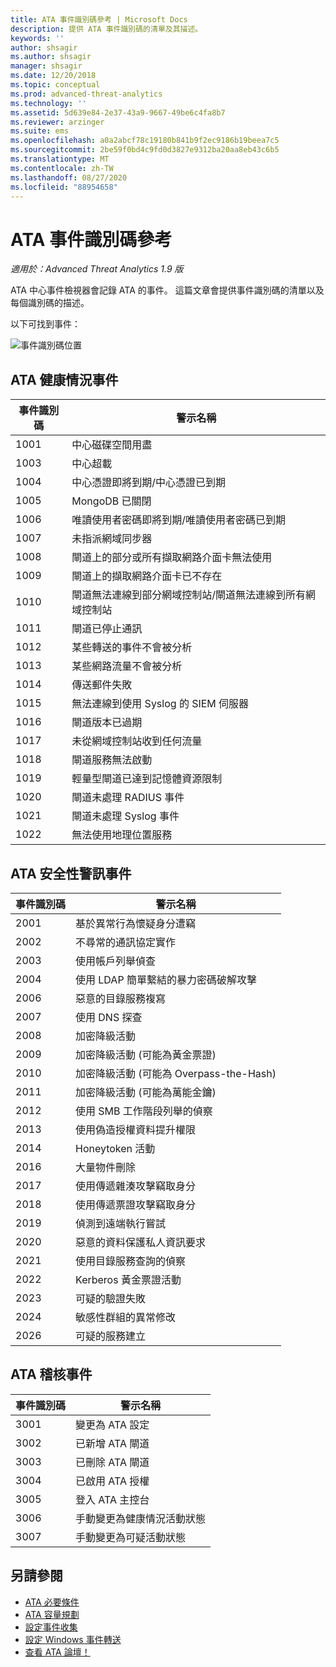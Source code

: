 ```yaml
---
title: ATA 事件識別碼參考 | Microsoft Docs
description: 提供 ATA 事件識別碼的清單及其描述。
keywords: ''
author: shsagir
ms.author: shsagir
manager: shsagir
ms.date: 12/20/2018
ms.topic: conceptual
ms.prod: advanced-threat-analytics
ms.technology: ''
ms.assetid: 5d639e84-2e37-43a9-9667-49be6c4fa8b7
ms.reviewer: arzinger
ms.suite: ems
ms.openlocfilehash: a0a2abcf78c19180b841b9f2ec9186b19beea7c5
ms.sourcegitcommit: 2be59f0bd4c9fd0d3827e9312ba20aa8eb43c6b5
ms.translationtype: MT
ms.contentlocale: zh-TW
ms.lasthandoff: 08/27/2020
ms.locfileid: "88954658"
---
```

# <a name="ata-event-id-reference"></a>ATA 事件識別碼參考


*適用於：Advanced Threat Analytics 1.9 版*

ATA 中心事件檢視器會記錄 ATA 的事件。 這篇文章會提供事件識別碼的清單以及每個識別碼的描述。

以下可找到事件：

![事件識別碼位置](media/event-id-location.png)

## <a name="ata-health-events"></a>ATA 健康情況事件

|事件識別碼|警示名稱|
|---------|---------------|
|1001|中心磁碟空間用盡|
|1003|中心超載|
|1004|中心憑證即將到期/中心憑證已到期|
|1005|MongoDB 已關閉|
|1006|唯讀使用者密碼即將到期/唯讀使用者密碼已到期|
|1007|未指派網域同步器|
|1008|閘道上的部分或所有擷取網路介面卡無法使用|
|1009|閘道上的擷取網路介面卡已不存在|
|1010|閘道無法連線到部分網域控制站/閘道無法連線到所有網域控制站|
|1011|閘道已停止通訊|
|1012|某些轉送的事件不會被分析|
|1013|某些網路流量不會被分析|
|1014|傳送郵件失敗|
|1015|無法連線到使用 Syslog 的 SIEM 伺服器|
|1016|閘道版本已過期|
|1017|未從網域控制站收到任何流量|
|1018|閘道服務無法啟動|
|1019|輕量型閘道已達到記憶體資源限制|
|1020|閘道未處理 RADIUS 事件|
|1021|閘道未處理 Syslog 事件|
|1022|無法使用地理位置服務|
 
## <a name="ata-security-alert-events"></a>ATA 安全性警訊事件

|事件識別碼|警示名稱|
|---------|---------------|
|2001|基於異常行為懷疑身分遭竊|
|2002|不尋常的通訊協定實作|
|2003|使用帳戶列舉偵查|
|2004|使用 LDAP 簡單繫結的暴力密碼破解攻擊|
|2006|惡意的目錄服務複寫|
|2007|使用 DNS 探查|
|2008|加密降級活動|
|2009|加密降級活動 (可能為黃金票證)|
|2010|加密降級活動 (可能為 Overpass-the-Hash)|
|2011|加密降級活動 (可能為萬能金鑰)|
|2012|使用 SMB 工作階段列舉的偵察|
|2013|使用偽造授權資料提升權限|
|2014|Honeytoken 活動|
|2016|大量物件刪除|
|2017|使用傳遞雜湊攻擊竊取身分|
|2018|使用傳遞票證攻擊竊取身分|
|2019|偵測到遠端執行嘗試|
|2020|惡意的資料保護私人資訊要求|
|2021|使用目錄服務查詢的偵察|
|2022|Kerberos 黃金票證活動|
|2023|可疑的驗證失敗|
|2024|敏感性群組的異常修改|
|2026|可疑的服務建立|

## <a name="ata-auditing-events"></a>ATA 稽核事件

|事件識別碼|警示名稱|
|---------|---------------|
|3001|變更為 ATA 設定|
|3002|已新增 ATA 閘道|
|3003|已刪除 ATA 閘道|
|3004|已啟用 ATA 授權|
|3005|登入 ATA 主控台|
|3006|手動變更為健康情況活動狀態|
|3007|手動變更為可疑活動狀態|

## <a name="see-also"></a>另請參閱
- [ATA 必要條件](ata-prerequisites.md)
- [ATA 容量規劃](ata-capacity-planning.md)
- [設定事件收集](configure-event-collection.md)
- [設定 Windows 事件轉送](configure-event-collection.md)
- [查看 ATA 論壇！](https://social.technet.microsoft.com/Forums/security/home?forum=mata)

